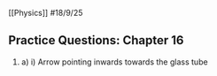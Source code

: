 [[Physics]]
#18/9/25 
## Practice Questions: Chapter 16
1) a) i) Arrow  pointing inwards towards the glass tube